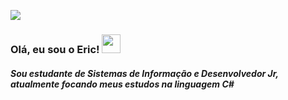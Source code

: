 
<p>   
<a href="https://www.linkedin.com/in/EricSSantos"><img src="https://img.shields.io/badge/LinkedIn-0077B5?style=for-the-badge&logo=linkedin&logoColor=white"></a>
</p>

<h3>Olá, eu sou o Eric! <img src="https://raw.githubusercontent.com/kaueMarques/kaueMarques/master/hi.gif" height="30px"></h3>

<h5>Sou estudante de Sistemas de Informação e Desenvolvedor Jr, atualmente focando meus estudos na linguagem C#</h5>
